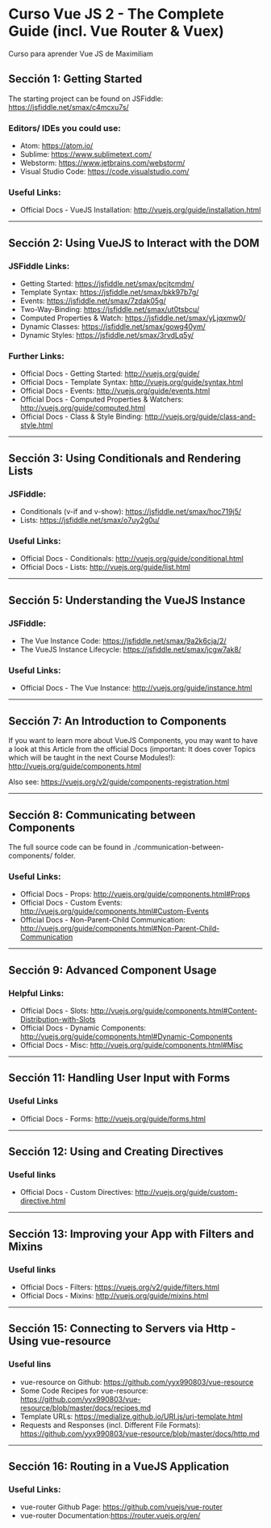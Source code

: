 # Curso Vue JS 2 - The Complete Guide (incl. Vue Router & Vuex)

Curso para aprender Vue JS de Maximiliam

## Sección 1: Getting Started

The starting project can be found on JSFiddle: https://jsfiddle.net/smax/c4mcxu7s/

### Editors/ IDEs you could use:

- Atom: https://atom.io/
- Sublime: https://www.sublimetext.com/
- Webstorm: https://www.jetbrains.com/webstorm/
- Visual Studio Code: https://code.visualstudio.com/

### Useful Links:

- Official Docs - VueJS Installation: http://vuejs.org/guide/installation.html

---

## Sección 2: Using VueJS to Interact with the DOM

### JSFiddle Links:

- Getting Started: https://jsfiddle.net/smax/pcjtcmdm/
- Template Syntax: https://jsfiddle.net/smax/bkk97b7g/
- Events: https://jsfiddle.net/smax/7zdak05g/
- Two-Way-Binding: https://jsfiddle.net/smax/ut0tsbcu/
- Computed Properties & Watch: https://jsfiddle.net/smax/yLjqxmw0/
- Dynamic Classes: https://jsfiddle.net/smax/gowg40ym/
- Dynamic Styles: https://jsfiddle.net/smax/3rvdLq5y/

### Further Links:

- Official Docs - Getting Started: http://vuejs.org/guide/
- Official Docs - Template Syntax: http://vuejs.org/guide/syntax.html
- Official Docs - Events: http://vuejs.org/guide/events.html
- Official Docs - Computed Properties & Watchers: http://vuejs.org/guide/computed.html
- Official Docs - Class & Style Binding: http://vuejs.org/guide/class-and-style.html

---

## Sección 3: Using Conditionals and Rendering Lists

### JSFiddle:

- Conditionals (v-if and v-show): https://jsfiddle.net/smax/hoc719j5/
- Lists: https://jsfiddle.net/smax/o7uy2g0u/

### Useful Links:

- Official Docs - Conditionals: http://vuejs.org/guide/conditional.html
- Official Docs - Lists: http://vuejs.org/guide/list.html

---

## Sección 5: Understanding the VueJS Instance

### JSFiddle:

- The Vue Instance Code: https://jsfiddle.net/smax/9a2k6cja/2/
- The VueJS Instance Lifecycle: https://jsfiddle.net/smax/jcgw7ak8/

### Useful Links:

- Official Docs - The Vue Instance: http://vuejs.org/guide/instance.html

---

## Sección 7: An Introduction to Components

If you want to learn more about VueJS Components, you may want to have a look at this Article from the official Docs (important: It does cover Topics which will be taught in the next Course Modules!): http://vuejs.org/guide/components.html

Also see: https://vuejs.org/v2/guide/components-registration.html

---

## Sección 8: Communicating between Components

The full source code can be found in ./communication-between-components/ folder.

### Useful Links:

- Official Docs - Props: http://vuejs.org/guide/components.html#Props
- Official Docs - Custom Events: http://vuejs.org/guide/components.html#Custom-Events
- Official Docs - Non-Parent-Child Communication: http://vuejs.org/guide/components.html#Non-Parent-Child-Communication

---

## Sección 9: Advanced Component Usage

### Helpful Links:

- Official Docs - Slots: http://vuejs.org/guide/components.html#Content-Distribution-with-Slots
- Official Docs - Dynamic Components: http://vuejs.org/guide/components.html#Dynamic-Components
- Official Docs - Misc: http://vuejs.org/guide/components.html#Misc

---

## Sección 11: Handling User Input with Forms

### Useful Links

- Official Docs - Forms: http://vuejs.org/guide/forms.html

---

## Sección 12: Using and Creating Directives

### Useful links

- Official Docs - Custom Directives: http://vuejs.org/guide/custom-directive.html

---

## Sección 13: Improving your App with Filters and Mixins

### Useful links

- Official Docs - Filters: https://vuejs.org/v2/guide/filters.html
- Official Docs - Mixins: http://vuejs.org/guide/mixins.html

---

## Sección 15: Connecting to Servers via Http - Using vue-resource

### Useful lins

- vue-resource on Github: https://github.com/yyx990803/vue-resource
- Some Code Recipes for vue-resource: https://github.com/yyx990803/vue-resource/blob/master/docs/recipes.md
- Template URLs: https://medialize.github.io/URI.js/uri-template.html
- Requests and Responses (incl. Different File Formats): https://github.com/yyx990803/vue-resource/blob/master/docs/http.md

---

## Sección 16: Routing in a VueJS Application

### Useful Links:

- vue-router Github Page: https://github.com/vuejs/vue-router
- vue-router Documentation:https://router.vuejs.org/en/
